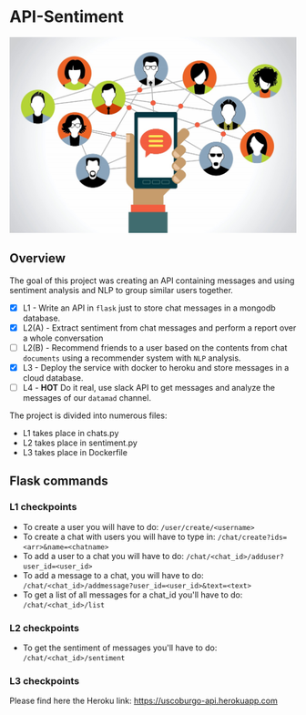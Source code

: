 # API-Sentiment

<img src="INPUT/conversation.jpg">

## Overview

The goal of this project was creating an API containing messages and using sentiment analysis and NLP to group similar users together.

- [x] L1 - Write an API in `flask` just to store chat messages in a mongodb database.
- [x] L2(A) - Extract sentiment from chat messages and perform a report over a whole conversation
- [ ] L2(B) - Recommend friends to a user based on the contents from chat `documents` using a recommender system with `NLP` analysis.
- [x] L3 - Deploy the service with docker to heroku and store messages in a cloud database.
- [ ] L4 - **HOT** Do it real, use slack API to get messages and analyze the messages of our `datamad` channel.

The project is divided into numerous files:
- L1 takes place in chats.py
- L2 takes place in sentiment.py
- L3 takes place in Dockerfile

## Flask commands

### L1 checkpoints

- To create a user you will have to do: `/user/create/<username>`
- To create a chat with users you will have to type in: `/chat/create?ids=<arr>&name=<chatname>`
- To add a user to a chat you will have to do: `/chat/<chat_id>/adduser?user_id=<user_id>`
- To add a message to a chat, you will have to do: `/chat/<chat_id>/addmessage?user_id=<user_id>&text=<text>`
- To get a list of all messages for a chat_id you'll have to do: `/chat/<chat_id>/list`


### L2 checkpoints

- To get the sentiment of messages you'll have to do: `/chat/<chat_id>/sentiment`


### L3 checkpoints

Please find here the Heroku link: https://uscoburgo-api.herokuapp.com